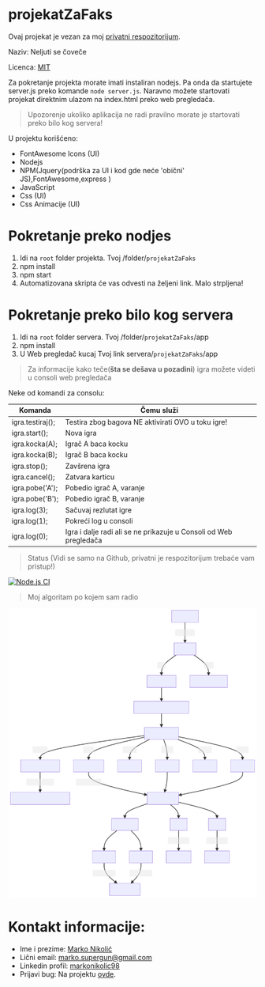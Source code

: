 # projekatZaFaks

Ovaj projekat je vezan za moj [privatni respozitorijum](https://github.com/Marko9827/projekatZaFaks).

Naziv: Neljuti se čoveče

Licenca: [MIT](https://github.com/Marko9827/projekatZaFaks/blob/main/LICENSE)

Za pokretanje projekta morate imati instaliran nodejs. Pa onda da startujete server.js preko komande ``` node server.js ```. Naravno možete startovati projekat direktnim ulazom na index.html preko web pregledača. 

> Upozorenje ukoliko aplikacija ne radi pravilno morate je startovati preko bilo kog servera!

U projektu korišćeno:

- FontAwesome Icons (UI)
- Nodejs
- NPM(Jquery(podrška za UI i kod gde neće 'obični' JS),FontAwesome,express )
- JavaScript 
- Css (UI)
- Css Animacije (UI)

# Pokretanje preko nodjes
 1. Idi na ```root``` folder projekta. Tvoj /folder/```projekatZaFaks```
 2. npm install
 3. npm start
 4. Automatizovana skripta će vas odvesti na željeni link. Malo strpljena!

# Pokretanje preko bilo kog servera
 1. Idi na ```root``` folder servera. Tvoj /folder/```projekatZaFaks```/app
 2. npm install
 3. U Web pregledač kucaj Tvoj link servera/```projekatZaFaks```/app

> Za informacije kako teče(**šta se dešava u pozadini**) igra možete videti u consoli web pregledača

Neke od komandi za consolu: 

| Komanda            | Čemu služi                                                         |
| ------------------ | ------------------------------------------------------------------ |
| igra.testiraj();   | Testira zbog bagova NE aktivirati OVO u toku igre!                 |
| igra.start();      | Nova igra                                                          |
| igra.kocka(A);     | Igrač A baca kocku                                                 |
| igra.kocka(B);     | Igrač B baca kocku                                                 |
| igra.stop();       | Zavšrena igra                                                      |
| igra.cancel();     | Zatvara karticu                                                    |
| igra.pobe('A');    | Pobedio igrač A, varanje                                           |
| igra.pobe('B');    | Pobedio igrač B, varanje                                           |
| igra.log(3);       | Sačuvaj rezlutat igre                                              |
| igra.log(1);       | Pokreći log u consoli                                              |
| igra.log(0);       | Igra i dalje radi ali se ne prikazuje u Consoli od Web pregledača  |

> Status (Vidi se samo na Github, privatni je respozitorijum trebaće vam pristup!)

[![Node.js CI](https://github.com/Marko9827/projekatZaFaks/actions/workflows/node.js.yml/badge.svg)](https://github.com/Marko9827/projekatZaFaks/actions/workflows/node.js.yml)

> Moj algoritam po kojem sam radio

[![Algoritam](Ralgoritam.svg)](Ralgoritam.svg)

# Kontakt informacije:

- Ime i prezime: [Marko Nikolić](https://github.com/Marko9827/)
- Lični email: [marko.supergun@gmail.com](marko.supergun@gmail.com)
- Linkedin profil: [markonikolic98](https://www.linkedin.com/in/markonikolic98/)
- Prijavi bug: Na projektu [ovde](https://github.com/Marko9827/projekatZaFaks/issues).